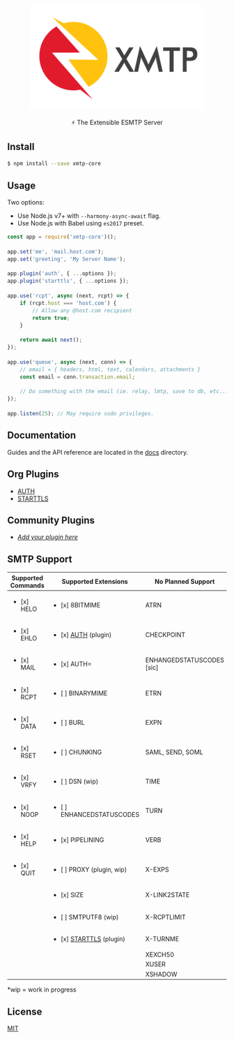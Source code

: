 <p align="center">
	<img alt="XMTP" src="./.github/logo.png" width="400" />
</p>

<p align="center">⚡️ The Extensible ESMTP Server</p>

## Install
```bash
$ npm install --save xmtp-core
```

## Usage
Two options:
* Use Node.js v7+ with `--harmony-async-await` flag.
* Use Node.js with Babel using `es2017` preset.

```js
const app = require('xmtp-core')();

app.set('me', 'mail.host.com');
app.set('greeting', 'My Server Name');

app.plugin('auth', { ...options });
app.plugin('starttls', { ...options });

app.use('rcpt', async (next, rcpt) => {
	if (rcpt.host === 'host.com') {
		// Allow any @host.com recipient
		return true;
	}

	return await next();
});

app.use('queue', async (next, conn) => {
	// email = { headers, html, text, calendars, attachments }
	const email = conn.transaction.email;

	// Do something with the email (ie. relay, lmtp, save to db, etc...)
});

app.listen(25); // May require sudo privileges.
```

## Documentation

Guides and the API reference are located in the [docs](docs) directory.

## Org Plugins
* [AUTH](https://github.com/xmtpjs/xmtp/tree/master/packages/xmtp-plugin-auth)
* [STARTTLS](https://github.com/xmtpjs/xmtp/tree/master/packages/xmtp-plugin-starttls)

## Community Plugins
<!--
Add your plugin below in the following order:
 * Command plugins (`cmd_*`, ie. AUTH, STARTTLS, etc) at the top.
 * Generic plugins (ie. Queue, Spam) next.
 * "Add your plugin here" link.

If your plugin has the same name/function (ie. Two STARTTLS plugins) as another plugin, then place your plugin after it.
-->
* [*Add your plugin here*](https://github.com/xmtpjs/xmtp/edit/master/README.md)

## SMTP Support

| Supported Commands         | Supported Extensions                      | No Planned Support                              |
|----------------------------|-------------------------------------------|-------------------------------------------------|
| <ul><li>[x] HELO</li></ul> | <ul><li>[x] 8BITMIME</li></ul>            | ATRN                      |
| <ul><li>[x] EHLO</li></ul> | <ul><li>[x] [AUTH](https://github.com/xmtpjs/xmtp/tree/master/packages/xmtp-plugin-auth) (plugin)</li></ul> | CHECKPOINT                |
| <ul><li>[x] MAIL</li></ul> | <ul><li>[x] AUTH=</li></ul>               | ENHANGEDSTATUSCODES [sic] |
| <ul><li>[x] RCPT</li></ul> | <ul><li>[ ] BINARYMIME</li></ul>          | ETRN                      |
| <ul><li>[x] DATA</li></ul> | <ul><li>[ ] BURL</li></ul>                | EXPN                      |
| <ul><li>[x] RSET</li></ul> | <ul><li>[ ] CHUNKING</li></ul>            | SAML, SEND, SOML          |
| <ul><li>[x] VRFY</li></ul> | <ul><li>[ ] DSN (wip)</li></ul>           | TIME                      |
| <ul><li>[x] NOOP</li></ul> | <ul><li>[ ] ENHANCEDSTATUSCODES</li></ul> | TURN                      |
| <ul><li>[x] HELP</li></ul> | <ul><li>[x] PIPELINING</li></ul>          | VERB                      |
| <ul><li>[x] QUIT</li></ul> | <ul><li>[ ] PROXY (plugin, wip)</li></ul> | X-EXPS                    |
|                            | <ul><li>[x] SIZE</li></ul>                | X-LINK2STATE              |
|                            | <ul><li>[ ] SMTPUTF8 (wip)</li></ul>      | X-RCPTLIMIT               |
|                            | <ul><li>[x] [STARTTLS](https://github.com/xmtpjs/xmtp/tree/master/packages/xmtp-plugin-starttls) (plugin) | X-TURNME              |
|                            |                                           | XEXCH50                   |
|                            |                                           | XUSER                     |
|                            |                                           | XSHADOW                   |

*wip = work in progress

## License

[MIT](LICENSE)
